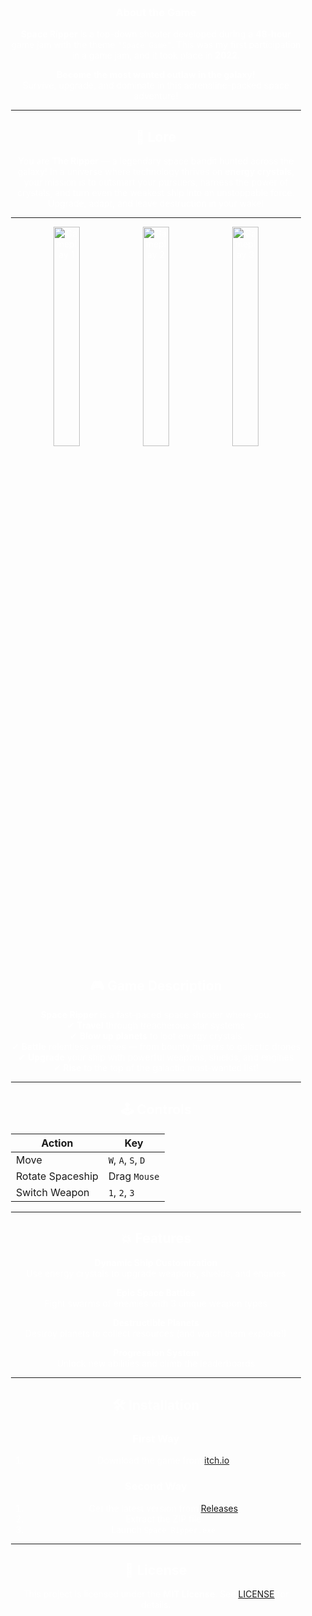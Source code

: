 <div align="center" style="
    background-image: url('https://raw.githubusercontent.com/vZidv/SpaceGame/main/assets/images/BackGround_Space.png');
    background-size: cover;
    background-position: center;
    padding: 140px 20px;
    color: white;
    border-radius: 15px;
">

### **About the Game**
**Space Ripper** is a top-down shooter developed during a **48-hour** game jam with the theme `"Space Game"`. This was my first participation in a game jam, and it took place in **2022**.

**Become the most wanted outlaw in the galaxy!**  
Survive, upgrade, and dominate in this adrenaline-packed space adventure!

---

## 🌌 Lore

You are **The Ripper** — a legendary space bandit hunted across the galaxy! In a universe where technology thrives on **energy crystals**, your mission is to outsmart your pursuers, harness the power of crystals, and turn even the weakest ship into an unstoppable force. Upgrade, adapt, and leave destruction in your wake!

---

<p align="center">
    <img src="assets/images/Screenshot1.jpg" alt="Gameplay 1" width="30%">
    <img src="assets/images/Screenshot2.jpg" alt="Gameplay 2" width="30%">
    <img src="assets/images/Screenshot3.jpg" alt="Gameplay 3" width="30%">
</p>

## 🎮 Game Description

**Space Ripper** is a fast-paced space shooter where you:  
✔ **Travel** through treacherous star systems  
✔ **Blow up planets** to loot energy crystals  
✔ **Battle** relentless enemies — from bounty hunters to galactic drones  
✔ **Upgrade** your ship with powerful weapons, shields, and engines  
✔ **Rise** to the top of the galactic most-wanted list!

---

## 🕹 Controls

| **Action**               | **Key**           |
|--------------------------|-------------------|
| Move                     | `W`, `A`, `S`, `D`|
| Rotate Spaceship         | Drag `Mouse`      |
| Switch Weapon            | `1`, `2`, `3`     |

---

## 💥 Features

**Dynamic Ship Customization**  
Use energy crystals to upgrade weapons, shields, and engines  

**Epic Space Battles**  
Fight swarms of enemies with 3 unique weapon types  

**Destructible Planets**  
Destroy planets to collect resources (and watch them explode!)  

**Progression System**  
Unlock new abilities and climb the leaderboards  

---

## 🛠 Installation

### First Way
1. Download the game from [itch.io](https://vdizv.itch.io/space-ripper)

### Second Way
1. Get the latest version from [Releases](https://github.com/vZidv/SpaceGame/releases)
2. Extract the ZIP file
3. Launch `Space Ripper.exe`

---

## 📜 License

This project is licensed under the **MIT License**. See [LICENSE](LICENSE) for details.

</div>
